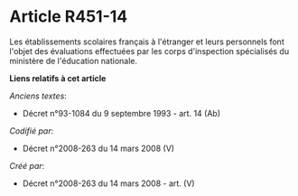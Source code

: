 # Article R451-14

Les établissements scolaires français à l'étranger et leurs personnels font l'objet des évaluations effectuées par les corps
d'inspection spécialisés du ministère de l'éducation nationale.

**Liens relatifs à cet article**

_Anciens textes_:

  - Décret n°93-1084 du 9 septembre 1993 - art. 14 (Ab)

_Codifié par_:

  - Décret n°2008-263 du 14 mars 2008 (V)

_Créé par_:

  - Décret n°2008-263 du 14 mars 2008 - art. (V)
